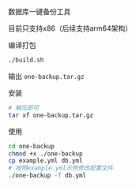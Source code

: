 数据库一键备份工具

目前只支持x86（后续支持arm64架构）

编译打包

```bash
./build.sh
```

输出 `one-backup.tar.gz`

安装

```bash
# 解压即可
tar xf one-backup.tar.gz
```

使用

```bash
cd one-backup
chmod +x ./one-backup
cp example.yml db.yml
# 按照example.yml示例修改配置文件
./one-backup -f db.yml
```


